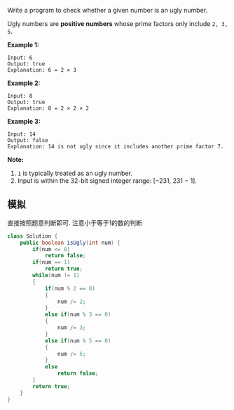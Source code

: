 Write a program to check whether a given number is an ugly number.

Ugly numbers are **positive numbers** whose prime factors only include `2, 3, 5`.

**Example 1:**

```
Input: 6
Output: true
Explanation: 6 = 2 × 3
```

**Example 2:**

```
Input: 8
Output: true
Explanation: 8 = 2 × 2 × 2
```

**Example 3:**

```
Input: 14
Output: false 
Explanation: 14 is not ugly since it includes another prime factor 7.
```

**Note:**

1. `1` is typically treated as an ugly number.
2. Input is within the 32-bit signed integer range: [−231, 231 − 1].

## 模拟

直接按照题意判断即可. 注意小于等于1的数的判断

```java
class Solution {
    public boolean isUgly(int num) {
        if(num <= 0)
            return false;
        if(num == 1)
            return true;
        while(num != 1)
        {
            if(num % 2 == 0)
            {
                num /= 2;
            }
            else if(num % 3 == 0)
            {
                num /= 3;
            }
            else if(num % 5 == 0)
            {
                num /= 5;
            }
            else
                return false;
        }
        return true;
    }
}
```

